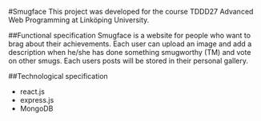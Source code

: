 #Smugface
This project was developed for the course TDDD27 Advanced Web Programming at Linköping University.

##Functional specification 
Smugface is a website for people who want to brag about their achievements. Each user can upload an image and add a description when he/she has done something smugworthy (TM) and vote on other smugs. Each users posts will be stored in their personal gallery. 

##Technological specification
- react.js 
- express.js
- MongoDB
